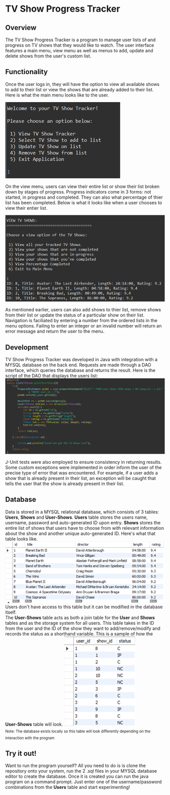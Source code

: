 # TV Show Progress Tracker

## Overview

The TV Show Progress Tracker is a program to manage user lists of and progress on TV shows that they would like to watch. The user interface features a main menu, view menu as well as menus to add, update and delete shows from the user's custom list.

  

## Functionality

Once the user logs in, they will have the option to view all available shows to add to their list or view the shows that are already added to their list. Here is what the main menu looks like to the user.

<img  src="resources/Images/main_menu.png">


On the view menu, users can view their entire list or show their list broken down by stages of progress. Progress indicators come in 3 forms: not started, in progress and completed. They can also what percentage of thier list has been completed. Below is what it looks like when a user chooses to view their entier list.

<img  src="resources/Images/view_menu.png">

As mentioned earlier, users can also add shows to thier list, remove shows from their list or update the status of a particular show on their list. Navigation is faciliated by entering a number from the ordered lists in the menu options. Failing to enter an integer or an invalid number will return an error message and return the user to the menu.
## Development
TV Show Progress Tracker was developed in Java with integration with a MYSQL database on the back end. Requests are made through a DAO interface, which queries the database and returns the result. Here is the script of the DAO that displays the users list:
<img src="resources/Images/DAO_example.png">

J-Unit tests were also employed to ensure consistency in returning results. Some custom exceptions were implemented in order inform the user of the precise type of error that was encountered. For example, if a user adds a show that is already present in their list, an exception will be caught that tells the user that the show is already present in their list.
## Database
Data is stored in a MYSQL relational database, which consists of 3 tables: <b>Users</b>, <b>Shows</b> and <b>User-Shows</b>. <b>Users</b> table stores the users name, username, password and auto-generated ID upon entry. <b>Shows</b> stores the entire list of shows that users have to choose from with relevant information about the show and another unique auto-generated ID. Here's what that table looks like.
<img src="resources/Images/shows_table.png"><br>
Users don't have access to this table but it can be modified in the database itself.
<br>
The <b>User-Shows</b> table acts as both a join table for the <b>User</b> and <b>Shows</b> tables and as the storage system for all users. This table takes in the ID from the user and the ID of the show they want to add/remove/modify and records the status as a shorthand variable. This is a sample of how the <b>User-Shows</b> table will look.
<img src="resources/Images/user_shows_table.png"><br>
<sub>Note: The database exists locally so this table will look differently depending on the interaction with the program</sub>
## Try it out!
Want to run the program yourself?
All you need to do is is clone the repository onto your system, run the 2 .sql files in your MYSQL database editor to create the database. Once it is created you can run the java program on a command prompt. Just enter one of the username/password combinations from the <b>Users</b> table and start experimenting!